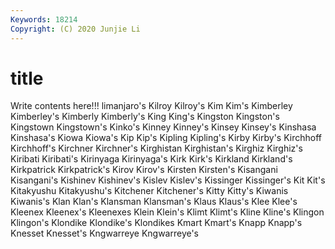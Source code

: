 ```yaml
---
Keywords: 18214
Copyright: (C) 2020 Junjie Li
---
```


# title

Write contents here!!!
limanjaro's
Kilroy 
Kilroy's 
Kim 
Kim's 
Kimberley 
Kimberley's 
Kimberly 
Kimberly's 
King 
King's
Kingston 
Kingston's 
Kingstown 
Kingstown's 
Kinko's 
Kinney 
Kinney's 
Kinsey 
Kinsey's 
Kinshasa
Kinshasa's 
Kiowa 
Kiowa's 
Kip 
Kip's 
Kipling 
Kipling's 
Kirby 
Kirby's 
Kirchhoff
Kirchhoff's 
Kirchner 
Kirchner's 
Kirghistan 
Kirghistan's 
Kirghiz 
Kirghiz's 
Kiribati 
Kiribati's 
Kirinyaga
Kirinyaga's 
Kirk 
Kirk's 
Kirkland 
Kirkland's 
Kirkpatrick 
Kirkpatrick's 
Kirov 
Kirov's 
Kirsten
Kirsten's 
Kisangani 
Kisangani's 
Kishinev 
Kishinev's 
Kislev 
Kislev's 
Kissinger 
Kissinger's 
Kit
Kit's 
Kitakyushu 
Kitakyushu's 
Kitchener 
Kitchener's 
Kitty 
Kitty's 
Kiwanis 
Kiwanis's 
Klan
Klan's 
Klansman 
Klansman's 
Klaus 
Klaus's 
Klee 
Klee's 
Kleenex 
Kleenex's 
Kleenexes
Klein 
Klein's 
Klimt 
Klimt's 
Kline 
Kline's 
Klingon 
Klingon's 
Klondike 
Klondike's
Klondikes 
Kmart 
Kmart's 
Knapp 
Knapp's 
Knesset 
Knesset's 
Kngwarreye 
Kngwarreye's 
